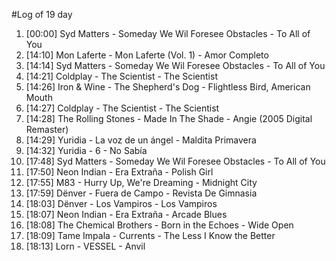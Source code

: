 #Log of 19 day

1. [00:00] Syd Matters - Someday We Wil Foresee Obstacles - To All of You
1. [14:10] Mon Laferte - Mon Laferte (Vol. 1) - Amor Completo
1. [14:14] Syd Matters - Someday We Wil Foresee Obstacles - To All of You
1. [14:21] Coldplay - The Scientist - The Scientist
1. [14:26] Iron & Wine - The Shepherd's Dog - Flightless Bird, American Mouth
1. [14:27] Coldplay - The Scientist - The Scientist
1. [14:28] The Rolling Stones - Made In The Shade - Angie (2005 Digital Remaster)
1. [14:29] Yuridia - La voz de un ángel - Maldita Primavera
1. [14:32] Yuridia - 6 - No Sabía
1. [17:48] Syd Matters - Someday We Wil Foresee Obstacles - To All of You
1. [17:50] Neon Indian - Era Extraña - Polish Girl
1. [17:55] M83 - Hurry Up, We're Dreaming - Midnight City
1. [17:59] Dënver - Fuera de Campo - Revista De Gimnasia
1. [18:03] Dënver - Los Vampiros - Los Vampiros
1. [18:07] Neon Indian - Era Extraña - Arcade Blues
1. [18:08] The Chemical Brothers - Born in the Echoes - Wide Open
1. [18:09] Tame Impala - Currents - The Less I Know the Better
1. [18:13] Lorn - VESSEL - Anvil
